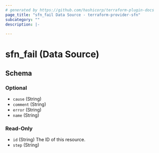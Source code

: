 ```yaml
---
# generated by https://github.com/hashicorp/terraform-plugin-docs
page_title: "sfn_fail Data Source - terraform-provider-sfn"
subcategory: ""
description: |-
  
---
```


# sfn_fail (Data Source)





<!-- schema generated by tfplugindocs -->
## Schema

### Optional

- `cause` (String)
- `comment` (String)
- `error` (String)
- `name` (String)

### Read-Only

- `id` (String) The ID of this resource.
- `step` (String)


